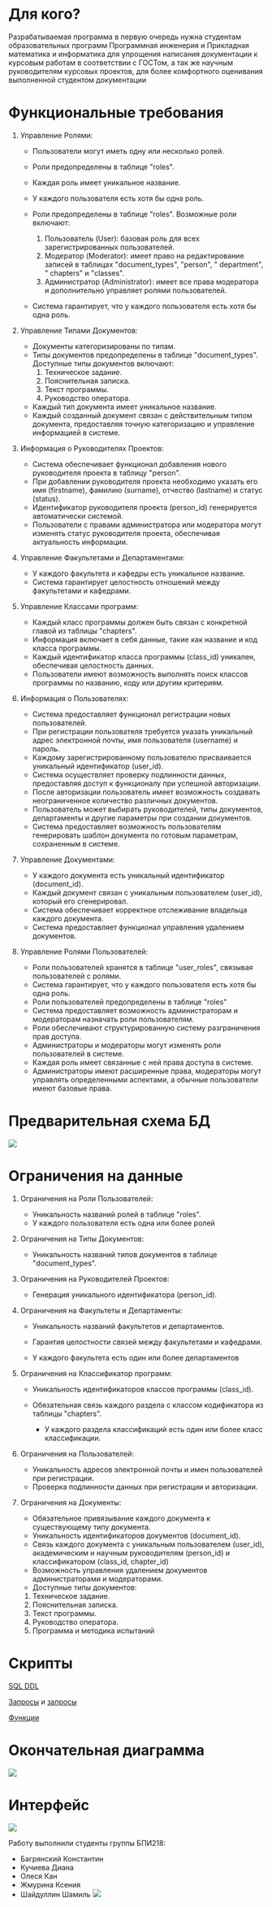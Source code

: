 # Для кого?

Разрабатываемая программа в первую очередь нужна студентам образовательных программ Программная инженерия и Прикладная
математика и информатика для упрощения написания документации к курсовым работам в соответствии с ГОСТом, а так же
научным руководителям курсовых проектов, для более комфортного оценивания выполненной студентом документации

# Функциональные требования

1. Управление Ролями:

    - Пользователи могут иметь одну или несколько ролей.
    - Роли предопределены в таблице "roles".
    - Каждая роль имеет уникальное название.
    - У каждого пользователя есть хотя бы одна роль.
    - Роли предопределены в таблице "roles". Возможные роли включают:

        1. Пользователь (User): базовая роль для всех зарегистрированных пользователей.
        2. Модератор (Moderator): имеет право на редактирование записей в таблицах "document_types", "person", "
           department", "
           chapters" и "classes".
        3. Администратор (Administrator): имеет все права модератора и дополнительно управляет ролями пользователей.

    - Система гарантирует, что у каждого пользователя есть хотя бы одна роль.

2. Управление Типами Документов:

    - Документы категоризированы по типам.
    - Типы документов предопределены в таблице "document_types". Доступные типы документов включают:
        1. Техническое задание.
        2. Пояснительная записка.
        3. Текст программы.
        4. Руководство оператора.
    - Каждый тип документа имеет уникальное название.
    - Каждый созданный документ связан с действительным типом документа, предоставляя точную категоризацию и управление
      информацией в системе.

3. Информация о Руководителях Проектов:

   - Система обеспечивает функционал добавления нового руководителя проекта в таблицу "person".
   - При добавлении руководителя проекта необходимо указать его имя (firstname), фамилию (surname), отчество (lastname) и
     статус (status).
   - Идентификатор руководителя проекта (person_id) генерируется автоматически системой.
   - Пользователи с правами администратора или модератора могут изменять статус руководителя проекта, обеспечивая
     актуальность информации.

4. Управление Факультетами и Департаментами:

   - У каждого факультета и кафедры есть уникальное название.
   - Система гарантирует целостность отношений между факультетами и кафедрами.

5. Управление Классами программ:

   - Каждый класс программы должен быть связан с конкретной главой из таблицы "chapters".
   - Информация включает в себя данные, такие как название и код класса программы.
   - Каждый идентификатор класса программы (class_id) уникален, обеспечивая целостность данных.
   - Пользователи имеют возможность выполнять поиск классов программы по названию, коду или другим критериям.

6. Информация о Пользователях:

   - Система предоставляет функционал регистрации новых пользователей.
   - При регистрации пользователя требуется указать уникальный адрес электронной почты, имя пользователя (username) и
     пароль.
   - Каждому зарегистрированному пользователю присваивается уникальный идентификатор (user_id).
   - Система осуществляет проверку подлинности данных, предоставляя доступ к функционалу при успешной авторизации.
   - После авторизации пользователь имеет возможность создавать неограниченное количество различных документов.
   - Пользователь может выбирать руководителей, типы документов, департаменты и другие параметры при создании документов.
   - Система предоставляет возможность пользователям генерировать шаблон документа по готовым параметрам, сохраненным в
     системе.

7. Управление Документами:

   - У каждого документа есть уникальный идентификатор (document_id).
   - Каждый документ связан с уникальным пользователем (user_id), который его сгенерировал.
   - Система обеспечивает корректное отслеживание владельца каждого документа.
   - Система предоставляет функционал управления удалением документов.

8. Управление Ролями Пользователей:

   - Роли пользователей хранятся в таблице "user_roles", связывая пользователей с ролями.
   - Система гарантирует, что у каждого пользователя есть хотя бы одна роль.
   - Роли пользователей предопределены в таблице "roles"
   - Система предоставляет возможность администраторам и модераторам назначать роли пользователям.
   - Роли обеспечивают структурированную систему разграничения прав доступа.
   - Администраторы и модераторы могут изменять роли пользователей в системе.
   - Каждая роль имеет связанные с ней права доступа в системе.
   - Администраторы имеют расширенные права, модераторы могут управлять определенными аспектами, а обычные пользователи
     имеют базовые права.

# Предварительная схема БД

![](ER-диаграмма.jpg)

# Ограничения на данные

1. Ограничения на Роли Пользователей:
    - Уникальность названий ролей в таблице "roles".
    - У каждого пользователя есть одна или более ролей

2. Ограничения на Типы Документов:
    - Уникальность названий типов документов в таблице "document_types".

3. Ограничения на Руководителей Проектов:
    - Генерация уникального идентификатора (person_id).

4. Ограничения на Факультеты и Департаменты:
    - Уникальность названий факультетов и департаментов.
    - Гарантия целостности связей между факультетами и кафедрами.

   - У каждого факультета есть один или более департаментов

5. Ограничения на Классификатор программ:
    - Уникальность идентификаторов классов программы (class_id).
    - Обязательная связь каждого раздела с классом кодификатора из таблицы "chapters".

      - У каждого раздела классификаций есть один или более класс классификации.

6. Ограничения на Пользователей:
    - Уникальность адресов электронной почты и имен пользователей при регистрации.
    - Проверка подлинности данных при регистрации и авторизации.

7. Ограничения на Документы:
    - Обязательное привязывание каждого документа к существующему типу документа.
    - Уникальность идентификаторов документов (document_id).
    - Связь каждого документа с уникальным пользователем (user_id), академическим и научным руководителям (person_id)  и
      классификатором (class_id, chapter_id)
    - Возможность управления удалением документов администраторами и модераторами.
    - Доступные типы документов:

    1. Техническое задание.
    2. Пояснительная записка.
    3. Текст программы.
    4. Руководство оператора.
    5. Программа и методика испытаний


   
# Скрипты
[SQL DDL](db/init/init.sql)

[Запросы](db/init/init_data.sql) и [запросы](db/init/init_classificatory.sql)

[Функции](db/init/init_functions.sql)

# Окончательная диаграмма
![](diagram.png)

# Интерфейс
![](interface.png)

Работу выполнили студенты группы БПИ218:
- Багрянский Константин
- Кучиева Диана
- Олеся Кан
- Жмурина Ксения
- Шайдуллин Шамиль
![](https://camo.githubusercontent.com/4e304ea2915d9c42d4967ac3326a946dbbfe0be983e6f9c3fa3da3cfae5fca6b/68747470733a2f2f736f73686e696b6f762e636f6d2f696d616765732f627968756d616e5f656e2e706e67)